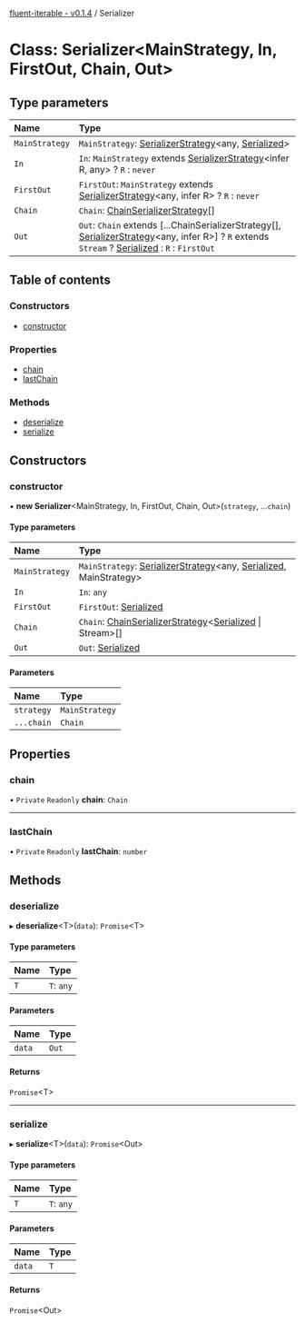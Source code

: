 [fluent-iterable - v0.1.4](../README.md) / Serializer

# Class: Serializer<MainStrategy, In, FirstOut, Chain, Out\>

## Type parameters

| Name | Type |
| :------ | :------ |
| `MainStrategy` | `MainStrategy`: [SerializerStrategy](../interfaces/serializerstrategy.md)<any, [Serialized](../README.md#serialized)\> |
| `In` | `In`: `MainStrategy` extends [SerializerStrategy](../interfaces/serializerstrategy.md)<infer R, any\> ? `R` : `never` |
| `FirstOut` | `FirstOut`: `MainStrategy` extends [SerializerStrategy](../interfaces/serializerstrategy.md)<any, infer R\> ? `R` : `never` |
| `Chain` | `Chain`: [ChainSerializerStrategy](../interfaces/chainserializerstrategy.md)[] |
| `Out` | `Out`: `Chain` extends [...ChainSerializerStrategy[], [SerializerStrategy](../interfaces/serializerstrategy.md)<any, infer R\>] ? `R` extends `Stream` ? [Serialized](../README.md#serialized) : `R` : `FirstOut` |

## Table of contents

### Constructors

- [constructor](serializer.md#constructor)

### Properties

- [chain](serializer.md#chain)
- [lastChain](serializer.md#lastchain)

### Methods

- [deserialize](serializer.md#deserialize)
- [serialize](serializer.md#serialize)

## Constructors

### constructor

• **new Serializer**<MainStrategy, In, FirstOut, Chain, Out\>(`strategy`, ...`chain`)

#### Type parameters

| Name | Type |
| :------ | :------ |
| `MainStrategy` | `MainStrategy`: [SerializerStrategy](../interfaces/serializerstrategy.md)<any, [Serialized](../README.md#serialized), MainStrategy\> |
| `In` | `In`: `any` |
| `FirstOut` | `FirstOut`: [Serialized](../README.md#serialized) |
| `Chain` | `Chain`: [ChainSerializerStrategy](../interfaces/chainserializerstrategy.md)<[Serialized](../README.md#serialized) \| Stream\>[] |
| `Out` | `Out`: [Serialized](../README.md#serialized) |

#### Parameters

| Name | Type |
| :------ | :------ |
| `strategy` | `MainStrategy` |
| `...chain` | `Chain` |

## Properties

### chain

• `Private` `Readonly` **chain**: `Chain`

___

### lastChain

• `Private` `Readonly` **lastChain**: `number`

## Methods

### deserialize

▸ **deserialize**<T\>(`data`): `Promise`<T\>

#### Type parameters

| Name | Type |
| :------ | :------ |
| `T` | `T`: `any` |

#### Parameters

| Name | Type |
| :------ | :------ |
| `data` | `Out` |

#### Returns

`Promise`<T\>

___

### serialize

▸ **serialize**<T\>(`data`): `Promise`<Out\>

#### Type parameters

| Name | Type |
| :------ | :------ |
| `T` | `T`: `any` |

#### Parameters

| Name | Type |
| :------ | :------ |
| `data` | `T` |

#### Returns

`Promise`<Out\>
